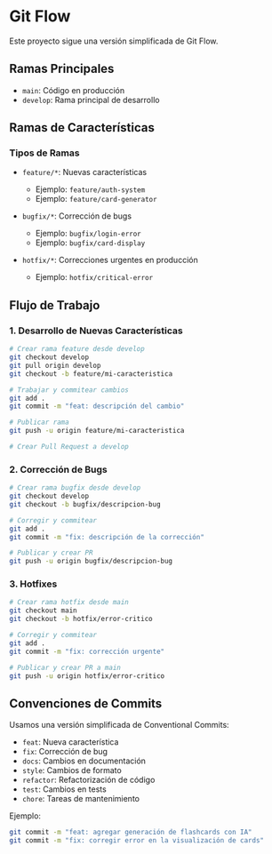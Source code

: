 # Git Flow

Este proyecto sigue una versión simplificada de Git Flow.

## Ramas Principales

- `main`: Código en producción
- `develop`: Rama principal de desarrollo

## Ramas de Características

### Tipos de Ramas

- `feature/*`: Nuevas características
  - Ejemplo: `feature/auth-system`
  - Ejemplo: `feature/card-generator`

- `bugfix/*`: Corrección de bugs
  - Ejemplo: `bugfix/login-error`
  - Ejemplo: `bugfix/card-display`

- `hotfix/*`: Correcciones urgentes en producción
  - Ejemplo: `hotfix/critical-error`

## Flujo de Trabajo

### 1. Desarrollo de Nuevas Características

```bash
# Crear rama feature desde develop
git checkout develop
git pull origin develop
git checkout -b feature/mi-caracteristica

# Trabajar y commitear cambios
git add .
git commit -m "feat: descripción del cambio"

# Publicar rama
git push -u origin feature/mi-caracteristica

# Crear Pull Request a develop
```

### 2. Corrección de Bugs

```bash
# Crear rama bugfix desde develop
git checkout develop
git checkout -b bugfix/descripcion-bug

# Corregir y commitear
git add .
git commit -m "fix: descripción de la corrección"

# Publicar y crear PR
git push -u origin bugfix/descripcion-bug
```

### 3. Hotfixes

```bash
# Crear rama hotfix desde main
git checkout main
git checkout -b hotfix/error-critico

# Corregir y commitear
git add .
git commit -m "fix: corrección urgente"

# Publicar y crear PR a main
git push -u origin hotfix/error-critico
```

## Convenciones de Commits

Usamos una versión simplificada de Conventional Commits:

- `feat`: Nueva característica
- `fix`: Corrección de bug
- `docs`: Cambios en documentación
- `style`: Cambios de formato
- `refactor`: Refactorización de código
- `test`: Cambios en tests
- `chore`: Tareas de mantenimiento

Ejemplo:
```bash
git commit -m "feat: agregar generación de flashcards con IA"
git commit -m "fix: corregir error en la visualización de cards"
```